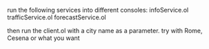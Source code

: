 run the following services into different consoles:
infoService.ol
trafficService.ol
forecastService.ol

then run the client.ol with a city name as a parameter.
try with Rome, Cesena or what you want
